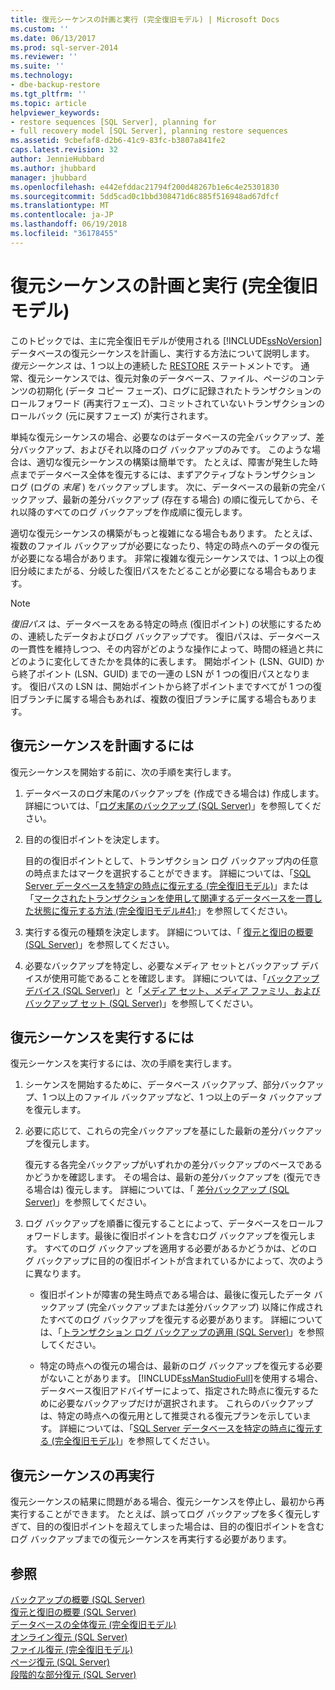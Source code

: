 ```yaml
---
title: 復元シーケンスの計画と実行 (完全復旧モデル) | Microsoft Docs
ms.custom: ''
ms.date: 06/13/2017
ms.prod: sql-server-2014
ms.reviewer: ''
ms.suite: ''
ms.technology:
- dbe-backup-restore
ms.tgt_pltfrm: ''
ms.topic: article
helpviewer_keywords:
- restore sequences [SQL Server], planning for
- full recovery model [SQL Server], planning restore sequences
ms.assetid: 9cbefaf8-d2b6-41c9-83fc-b3807a841fe2
caps.latest.revision: 32
author: JennieHubbard
ms.author: jhubbard
manager: jhubbard
ms.openlocfilehash: e442efddac21794f200d48267b1e6c4e25301830
ms.sourcegitcommit: 5dd5cad0c1bbd308471d6c885f516948ad67dfcf
ms.translationtype: MT
ms.contentlocale: ja-JP
ms.lasthandoff: 06/19/2018
ms.locfileid: "36178455"
---
```

# <a name="plan-and-perform-restore-sequences-full-recovery-model"></a>復元シーケンスの計画と実行 (完全復旧モデル)
  このトピックでは、主に完全復旧モデルが使用される [!INCLUDE[ssNoVersion](../../includes/ssnoversion-md.md)] データベースの復元シーケンスを計画し、実行する方法について説明します。 *復元シーケンス* は、1 つ以上の連続した [RESTORE](/sql/t-sql/statements/restore-statements-transact-sql) ステートメントです。 通常、復元シーケンスでは、復元対象のデータベース、ファイル、ページのコンテンツの初期化 (データ コピー フェーズ)、ログに記録されたトランザクションのロールフォワード (再実行フェーズ)、コミットされていないトランザクションのロールバック (元に戻すフェーズ) が実行されます。  
  
 単純な復元シーケンスの場合、必要なのはデータベースの完全バックアップ、差分バックアップ、およびそれ以降のログ バックアップのみです。 このような場合は、適切な復元シーケンスの構築は簡単です。 たとえば、障害が発生した時点までデータベース全体を復元するには、まずアクティブなトランザクション ログ (ログの *末尾* ) をバックアップします。 次に、データベースの最新の完全バックアップ、最新の差分バックアップ (存在する場合) の順に復元してから、それ以降のすべてのログ バックアップを作成順に復元します。  
  
 適切な復元シーケンスの構築がもっと複雑になる場合もあります。 たとえば、複数のファイル バックアップが必要になったり、特定の時点へのデータの復元が必要になる場合があります。 非常に複雑な復元シーケンスでは、1 つ以上の復旧分岐にまたがる、分岐した復旧パスをたどることが必要になる場合もあります。  
  
> [!NOTE]  
>  *復旧パス* は、データベースをある特定の時点 (復旧ポイント) の状態にするための、連続したデータおよびログ バックアップです。 復旧パスは、データベースの一貫性を維持しつつ、その内容がどのような操作によって、時間の経過と共にどのように変化してきたかを具体的に表します。 開始ポイント (LSN、GUID) から終了ポイント (LSN、GUID) までの一連の LSN が 1 つの復旧パスとなります。 復旧パスの LSN は、開始ポイントから終了ポイントまですべてが 1 つの復旧ブランチに属する場合もあれば、複数の復旧ブランチに属する場合もあります。  
  
## <a name="to-plan-a-restore-sequence"></a>復元シーケンスを計画するには  
 復元シーケンスを開始する前に、次の手順を実行します。  
  
1.  データベースのログ末尾のバックアップを (作成できる場合は) 作成します。 詳細については、「[ログ末尾のバックアップ &#40;SQL Server&#41;](tail-log-backups-sql-server.md)」を参照してください。  
  
2.  目的の復旧ポイントを決定します。  
  
     目的の復旧ポイントとして、トランザクション ログ バックアップ内の任意の時点またはマークを選択することができます。 詳細については、「[SQL Server データベースを特定の時点に復元する &#40;完全復旧モデル&#41;](restore-a-sql-server-database-to-a-point-in-time-full-recovery-model.md)」または「[マークされたトランザクションを使用して関連するデータベースを一貫した状態に復元する方法 &#40;完全復旧モデル#41;](use-marked-transactions-to-recover-related-databases-consistently.md)」を参照してください。  
  
3.  実行する復元の種類を決定します。 詳細については、「 [復元と復旧の概要 &#40;SQL Server&#41;](restore-and-recovery-overview-sql-server.md)」を参照してください。  
  
4.  必要なバックアップを特定し、必要なメディア セットとバックアップ デバイスが使用可能であることを確認します。 詳細については、「[バックアップ デバイス &#40;SQL Server&#41;](backup-devices-sql-server.md)」と「[メディア セット、メディア ファミリ、およびバックアップ セット &#40;SQL Server&#41;](media-sets-media-families-and-backup-sets-sql-server.md)」を参照してください。  
  
## <a name="to-perform-a-restore-sequence"></a>復元シーケンスを実行するには  
 復元シーケンスを実行するには、次の手順を実行します。  
  
1.  シーケンスを開始するために、データベース バックアップ、部分バックアップ、1 つ以上のファイル バックアップなど、1 つ以上のデータ バックアップを復元します。  
  
2.  必要に応じて、これらの完全バックアップを基にした最新の差分バックアップを復元します。  
  
     復元する各完全バックアップがいずれかの差分バックアップのベースであるかどうかを確認します。 その場合は、最新の差分バックアップを (復元できる場合は) 復元します。 詳細については、「 [差分バックアップ &#40;SQL Server&#41;](differential-backups-sql-server.md)」を参照してください。  
  
3.  ログ バックアップを順番に復元することによって、データベースをロールフォワードします。最後に復旧ポイントを含むログ バックアップを復元します。 すべてのログ バックアップを適用する必要があるかどうかは、どのログ バックアップに目的の復旧ポイントが含まれているかによって、次のように異なります。  
  
    -   復旧ポイントが障害の発生時点である場合は、最後に復元したデータ バックアップ (完全バックアップまたは差分バックアップ) 以降に作成されたすべてのログ バックアップを復元する必要があります。 詳細については、「[トランザクション ログ バックアップの適用 &#40;SQL Server&#41;](transaction-log-backups-sql-server.md)」を参照してください。  
  
    -   特定の時点への復元の場合は、最新のログ バックアップを復元する必要がないことがあります。 [!INCLUDE[ssManStudioFull](../../includes/ssmanstudiofull-md.md)]を使用する場合、データベース復旧アドバイザーによって、指定された時点に復元するために必要なバックアップだけが選択されます。 これらのバックアップは、特定の時点への復元用として推奨される復元プランを示しています。 詳細については、「[SQL Server データベースを特定の時点に復元する &#40;完全復旧モデル&#41;](restore-a-sql-server-database-to-a-point-in-time-full-recovery-model.md)」を参照してください。  
  
## <a name="restarting-a-restore-sequence"></a>復元シーケンスの再実行  
 復元シーケンスの結果に問題がある場合、復元シーケンスを停止し、最初から再実行することができます。 たとえば、誤ってログ バックアップを多く復元しすぎて、目的の復旧ポイントを超えてしまった場合は、目的の復旧ポイントを含むログ バックアップまでの復元シーケンスを再実行する必要があります。  
  
## <a name="see-also"></a>参照  
 [バックアップの概要 &#40;SQL Server&#41;](backup-overview-sql-server.md)   
 [復元と復旧の概要 &#40;SQL Server&#41;](restore-and-recovery-overview-sql-server.md)   
 [データベースの全体復元 &#40;完全復旧モデル&#41;](complete-database-restores-full-recovery-model.md)   
 [オンライン復元 &#40;SQL Server&#41;](online-restore-sql-server.md)   
 [ファイル復元 &#40;完全復旧モデル&#41;](file-restores-full-recovery-model.md)   
 [ページ復元 &#40;SQL Server&#41;](restore-pages-sql-server.md)   
 [段階的な部分復元 &#40;SQL Server&#41;](piecemeal-restores-sql-server.md)  
  
  
